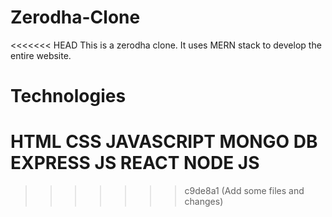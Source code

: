 # Zerodha-Clone
<<<<<<< HEAD
This is a zerodha clone. It uses MERN stack to develop the entire website.

# Technologies
HTML
CSS
JAVASCRIPT
MONGO DB
EXPRESS JS
REACT
NODE JS
=======
>>>>>>> c9de8a1 (Add some files and changes)
